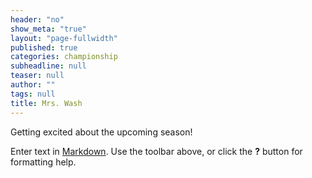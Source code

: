 ```yaml
---
header: "no"
show_meta: "true"
layout: "page-fullwidth"
published: true
categories: championship
subheadline: null
teaser: null
author: ""
tags: null
title: Mrs. Wash
---
```


Getting excited about the upcoming season!

Enter text in [Markdown](http://daringfireball.net/projects/markdown/). Use the toolbar above, or click the **?** button for formatting help.
